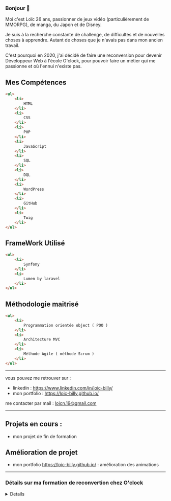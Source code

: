 ### Bonjour 👋 

Moi c'est Loïc 26 ans, passionner de jeux vidéo (particulièrement de MMORPG), de manga, du Japon et de Disney.

Je suis à la recherche constante de challenge, de difficultés et de nouvelles choses à apprendre. Autant de choses que je n'avais pas dans mon ancien travail.

C'est pourquoi en 2020, j'ai décidé de faire une reconversion pour devenir Développeur Web à l'école O'clock, pour pouvoir faire un métier qui me passionne et où l'ennui n'existe pas.

## Mes Compétences

```html
<ul>
    <li>
        HTML
    </li>
    <li>
        CSS
    </li>
    <li>
        PHP
    </li>
    <li>
        JavaScript
    </li>
    <li>
        SQL
    </li>
    <li>
        DQL
    </li>
    <li>
        WordPress
    </li>
    <li>
        GitHub
    </li>
    <li>
        Twig
    </li>
</ul>
```

## FrameWork Utilisé
```html
<ul>
    <li>
        Synfony
    </li>
    <li>
        Lumen by laravel 
    </li>
</ul>
```

## Méthodologie maitrisé
```html
<ul>
    <li>
        Programmation orientée object ( POO )
    </li>
    <li>
        Architecture MVC
    </li>
    <li>
        Méthode Agile ( méthode Scrum )
    </li>
</ul>
```
___
 vous pouvez me retrouver sur :
 - linkedin : https://www.linkedin.com/in/loic-billy/
 - mon portfolio : https://loic-billy.github.io/
 
 me contacter par mail : loicn.19@gmail.com
___ 
 ## Projets en cours :
 - mon projet de fin de formation
 
 ## Amélioration de projet
 - mon portfolio https://loic-billy.github.io/ : amélioration des animations
___

### Détails sur ma formation de reconvertion chez O'clock
<details>
    
La formation ces déroulée en téléprésentiel sur 5 mois :
- 700 heures intensives de formation
- 3 mois de socle : Html / CSS / JS / PHP 
- 1 mois de spécialisation : Spécialisation Symfony 
  - Twig, PSR-4, héritage, POO
  - Doctrine et modèles, fixtures, concept d'ORM, lire et écrire en base de données
  - Formulaires, sécurité, sessions et comptes
  - API, services, events, test unitaires et fonctionnels, déploiement
- 1 mois de projet

</details>
